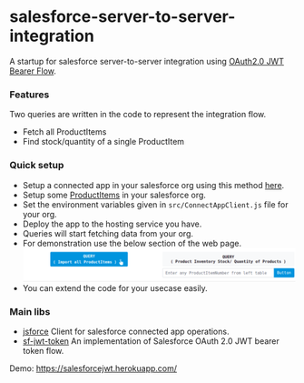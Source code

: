 # salesforce-server-to-server-integration

A startup for salesforce server-to-server integration using [OAuth2.0 JWT Bearer Flow](https://help.salesforce.com/articleView?id=sf.remoteaccess_oauth_jwt_flow.htm&type=5).

### Features

Two queries are written in the code to represent the integration flow.

- Fetch all ProductItems
- Find stock/quantity of a single ProductItem

### Quick setup

- Setup a connected app in your salesforce org using this method [here](https://www.drupal.org/docs/8/modules/salesforce-suite/create-a-oauth-jwt-bearer-token-flow-connected-app-4x).
- Setup some [ProductItems](https://developer.salesforce.com/docs/atlas.en-us.api.meta/api/sforce_api_objects_productitem.htm) in your salesforce org.
- Set the environment variables given in `src/ConnectAppClient.js` file for your org.
- Deploy the app to the hosting service you have.
- Queries will start fetching data from your org.
- For demonstration use the below section of the web page.
  ![demonstration](/public/images/bottom.png)
- You can extend the code for your usecase easily.

### Main libs

- [jsforce](https://jsforce.github.io/)
  Client for salesforce connected app operations.
- [sf-jwt-token](https://www.npmjs.com/package/sf-jwt-token)
  An implementation of Salesforce OAuth 2.0 JWT bearer token flow.

Demo: https://salesforcejwt.herokuapp.com/
